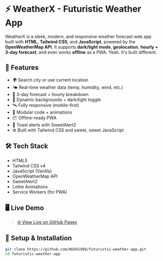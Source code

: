 
# ⚡ WeatherX - Futuristic Weather App

WeatherX is a sleek, modern, and responsive weather forecast web app built with **HTML**, **Tailwind CSS**, and **JavaScript**, powered by the **OpenWeatherMap API**. It supports **dark/light mode**, **geolocation**, **hourly + 3-day forecast**, and even works **offline** as a PWA. Yeah. It's built different.

## 🚀 Features

- 🌍 Search city or use current location
- 🌤️ Real-time weather data (temp, humidity, wind, etc.)
- 📅 3-day forecast + hourly breakdown
- 🎨 Dynamic backgrounds + dark/light toggle
- 🛰️ Fully responsive (mobile-first)
- 🧩 Modular code + animations
- 📦 Offline-ready PWA
- 📣 Toast alerts with SweetAlert2
- ⚙️ Built with Tailwind CSS and sweet, sweet JavaScript

## 🛠 Tech Stack

- HTML5
- Tailwind CSS v4
- JavaScript (Vanilla)
- OpenWeatherMap API
- SweetAlert2
- Lottie Animations
- Service Workers (for PWA)

## 🖥️ Live Demo

> [🌐 View Live on GitHub Pages](https://hush1999.github.io/futuristic-weather-app/)

## 🔧 Setup & Installation

```bash
git clone https://github.com/HUSH1999/futuristic-weather-app.git
cd futuristic-weather-app
